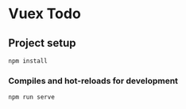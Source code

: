 # Vuex Todo

## Project setup
```
npm install
```

### Compiles and hot-reloads for development
```
npm run serve
```

